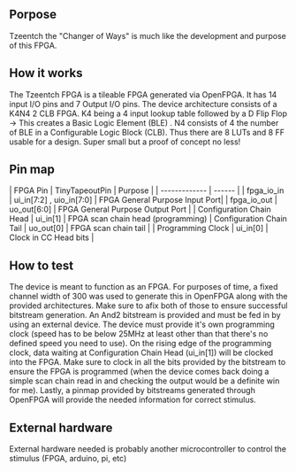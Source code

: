 <!---

This file is used to generate your project data sheet. Please fill in the information below and delete any unused
sections.

You can also include images in this folder and reference them in the markdown. Each image must be less than
512 kb in size, and the combined size of all images must be less than 1 MB.

-->

## Porpose ##
Tzeentch the "Changer of Ways" is much like the development and purpose of this FPGA.

## How it works

The Tzeentch FPGA is a tileable FPGA generated via OpenFPGA. It has 14 input I/O pins and 7 Output I/O pins. The device architecture consists of a K4N4 2 CLB FPGA. K4 being a 4 input lookup table followed by a D Flip Flop -> This creates a Basic Logic Element (BLE) . N4 consists of 4 the number of BLE in a Configurable Logic Block (CLB). Thus there are 8 LUTs and 8 FF usable for a design. Super small but a proof of concept no less!

## Pin map

| FPGA Pin                   | TinyTapeoutPin            | Purpose                        |
| ------------- | ------ |
| fpga_io_in                 | ui_in[7:2] , uio_in[7:0]  | FPGA General Purpose Input Port|
| fpga_io_out                | uo_out[6:0]               | FPGA General Purpose Output Port |
| Configuration Chain Head   | ui_in[1]                  | FPGA scan chain head (programming)
| Configuration Chain Tail   | uo_out[0]                 | FPGA scan chain tail |
| Programming Clock          | ui_in[0]                  | Clock in CC Head bits |


## How to test

The device is meant to function as an FPGA. For purposes of time, a fixed channel width of 300 was used to generate this in OpenFPGA along with the provided architectures. Make sure to afix both of those to ensure successful bitstream generation. An And2 bitstream is provided and must be fed in by using an external device. The device must provide it's own programming clock (speed has to be below 25MHz at least other than that there's no defined speed you need to use). On the rising edge of the programming clock, data waiting at Configuration Chain Head (ui_in[1]) will be clocked into the FPGA. Make sure to clock in all the bits provided by the bitstream to ensure the FPGA is programmed (when the device comes back doing a simple scan chain read in and checking the output would be a definite win for me). Lastly, a pinmap provided by bitstreams generated through OpenFPGA will provide the needed information for correct stimulus.

## External hardware

External hardware needed is probably another microcontroller to control the stimulus (FPGA, arduino, pi, etc)
